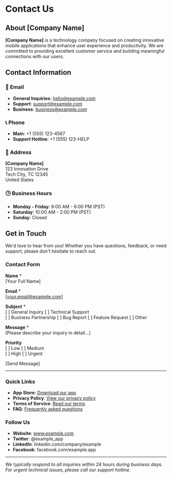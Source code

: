 # Contact Us

## About [Company Name]

**[Company Name]** is a technology company focused on creating innovative mobile applications that enhance user experience and productivity. We are committed to providing excellent customer service and building meaningful connections with our users.

## Contact Information

### 📧 Email
- **General Inquiries**: hello@example.com
- **Support**: support@example.com
- **Business**: business@example.com

### 📞 Phone
- **Main**: +1 (555) 123-4567
- **Support Hotline**: +1 (555) 123-HELP

### 🏢 Address
**[Company Name]**  
123 Innovation Drive  
Tech City, TC 12345  
United States

### 🕒 Business Hours
- **Monday - Friday**: 9:00 AM - 6:00 PM (PST)
- **Saturday**: 10:00 AM - 2:00 PM (PST)
- **Sunday**: Closed

## Get in Touch

We'd love to hear from you! Whether you have questions, feedback, or need support, please don't hesitate to reach out.

### Contact Form

**Name** *  
[Your Full Name]

**Email** *  
[your.email@example.com]

**Subject** *  
[ ] General Inquiry
[ ] Technical Support  
[ ] Business Partnership
[ ] Bug Report
[ ] Feature Request
[ ] Other

**Message** *  
[Please describe your inquiry in detail...]

**Priority**  
[ ] Low
[ ] Medium  
[ ] High
[ ] Urgent

[Send Message]

---

### Quick Links
- **App Store**: [Download our app](https://apps.apple.com/app/example)
- **Privacy Policy**: [View our privacy policy](/open/privacy-policy/example)
- **Terms of Service**: [Read our terms](/open/terms/example)
- **FAQ**: [Frequently asked questions](/open/faq/example)

### Follow Us
- **Website**: www.example.com
- **Twitter**: @example_app
- **LinkedIn**: linkedin.com/company/example
- **Facebook**: facebook.com/example.app

---

*We typically respond to all inquiries within 24 hours during business days. For urgent technical issues, please call our support hotline.*
